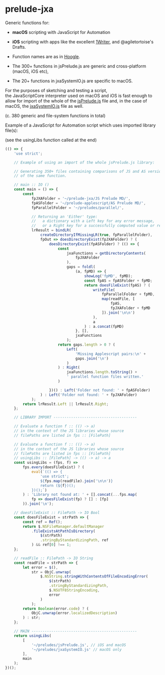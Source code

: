 # prelude-jxa
Generic functions for:

- **macOS** scripting with JavaScript for Automation
- **iOS** scripting with apps like the excellent [1Writer](http://1writerapp.com/), and @agiletortoise's Drafts.

- Function names are as in [Hoogle](https://www.haskell.org/hoogle/?hoogle=concatMap).
- The 300+ functions in jsPrelude.js are generic and cross-platform (macOS, iOS etc),
- The 20+ functions in jxaSystemIO.js are specific to macOS.

For the purposes of sketching and testing  a script,  
the JavaScriptCore interpreter used on macOS and iOS is fast enough
to allow for import of the whole of the [jsPrelude.js](https://github.com/RobTrew/prelude-jxa/blob/master/jsPrelude.js) file and,
in the case of macOS, the [jxaSystemIO.js](https://github.com/RobTrew/prelude-jxa/blob/master/jxaSystemIO.js) file as well.

(c. 380 generic and file-system functions in total)

Example of a JavaScript for Automation script which uses imported library
file(s):

(see the usingLibs function called at the end)

```javascript
(() => {
    'use strict';

    // Example of using an import of the whole jsPrelude.js library:

    // Generating 350+ files containing comparisons of JS and AS versions
    // of the same function.

    // main :: IO ()
    const main = () => {
        const
            fpJXAFolder = '~/prelude-jxa/JS Prelude MD/',
            fpASFolder = '~/prelude-applescript/AS Prelude MD/',
            fpParallelFolder = '~/preludes/parallel/',

            // Returning an 'Either' type:
            //   a dictionary with a Left key for any error message,
            //   or a Right key for a successfully computed value or result.
            lrResult = bindLR(
                createDirectoryIfMissingLR(true, fpParallelFolder),
                fpOut => doesDirectoryExist(fpJXAFolder) ? (
                    doesDirectoryExist(fpASFolder) ? (() => {
                        const
                            jxaFunctions = getDirectoryContents(
                                fpJXAFolder
                            ),
                            gaps = foldl(
                                (a, fpMD) => {
                                    showLog('fpMD', fpMD);
                                    const fpAS = fpASFolder + fpMD;
                                    return doesFileExist(fpAS) ? (
                                        writeFile(
                                            fpParallelFolder + fpMD,
                                            map(readFile, [
                                                fpAS,
                                                fpJXAFolder + fpMD
                                            ]).join('\n\n')
                                        ),
                                        a
                                    ) : a.concat(fpMD)
                                }, [],
                                jxaFunctions
                            );
                        return gaps.length > 0 ? (
                            Left(
                                'Missing Applescript pairs:\n' +
                                gaps.join('\n')
                            )
                        ) : Right(
                            jxaFunctions.length.toString() +
                            ' parallel function files written.'
                        )

                    })() : Left('Folder not found: ' + fpASFolder)
                ) : Left('Folder not found: ' + fpJXAFolder)
            );
        return lrResult.Left || lrResult.Right;
    };

    // LIBRARY IMPORT --------------------------------------

    // Evaluate a function f :: (() -> a)
    // in the context of the JS libraries whose source
    // filePaths are listed in fps :: [FilePath]

    // Evaluate a function f :: (() -> a)
    // in the context of the JS libraries whose source
    // filePaths are listed in fps :: [FilePath]
    // usingLibs :: [FilePath] -> (() -> a) -> a
    const usingLibs = (fps, f) =>
        fps.every(doesFileExist) ? (
            eval(`(() => {
                'use strict';
                ${fps.map(readFile).join('\n\n')}
                return (${f})();
            })();`)
        ) : 'Library not found at: ' + [].concat(...fps.map(
            fp => doesFileExist(fp) ? [] : [fp]
        )).join('\n');

    // doesFileExist :: FilePath -> IO Bool
    const doesFileExist = strPath => {
        const ref = Ref();
        return $.NSFileManager.defaultManager
            .fileExistsAtPathIsDirectory(
                $(strPath)
                .stringByStandardizingPath, ref
            ) && ref[0] !== 1;
    };

    // readFile :: FilePath -> IO String
    const readFile = strPath => {
        let error = $(),
            str = ObjC.unwrap(
                $.NSString.stringWithContentsOfFileEncodingError(
                    $(strPath)
                    .stringByStandardizingPath,
                    $.NSUTF8StringEncoding,
                    error
                )
            );
        return Boolean(error.code) ? (
            ObjC.unwrap(error.localizedDescription)
        ) : str;
    };

    // MAIN ------------------------------------------------
    return usingLibs(
        [
            '~/preludes/jsPrelude.js', // iOS and macOS
            '~/preludes/jxaSystemIO.js' // macOS only
        ],
        main
    );
})();
```
